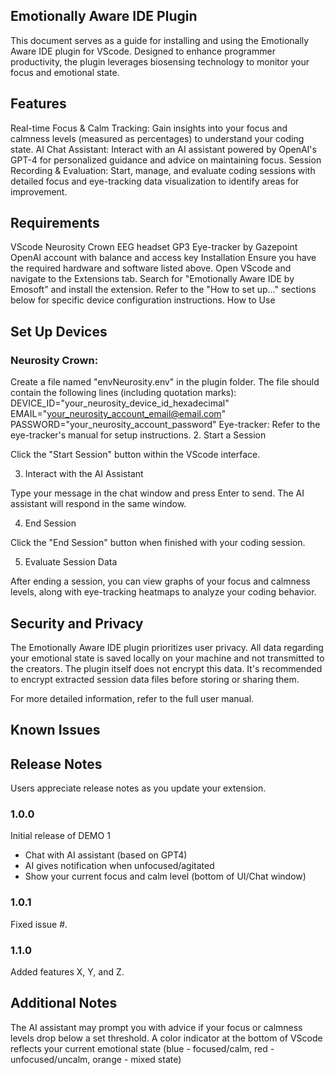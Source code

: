 ## Emotionally Aware IDE Plugin
This document serves as a guide for installing and using the Emotionally Aware IDE plugin for VScode. Designed to enhance programmer productivity, the plugin leverages biosensing technology to monitor your focus and emotional state.

## Features
Real-time Focus & Calm Tracking: Gain insights into your focus and calmness levels (measured as percentages) to understand your coding state.
AI Chat Assistant: Interact with an AI assistant powered by OpenAI's GPT-4 for personalized guidance and advice on maintaining focus.
Session Recording & Evaluation: Start, manage, and evaluate coding sessions with detailed focus and eye-tracking data visualization to identify areas for improvement.

## Requirements
VScode
Neurosity Crown EEG headset
GP3 Eye-tracker by Gazepoint
OpenAI account with balance and access key
Installation
Ensure you have the required hardware and software listed above.
Open VScode and navigate to the Extensions tab.
Search for "Emotionally Aware IDE by Emosoft" and install the extension.
Refer to the "How to set up..." sections below for specific device configuration instructions.
How to Use
## Set Up Devices

### Neurosity Crown:
Create a file named "envNeurosity.env" in the plugin folder.
The file should contain the following lines (including quotation marks):
DEVICE_ID="your_neurosity_device_id_hexadecimal"
EMAIL="your_neurosity_account_email@email.com"
PASSWORD="your_neurosity_account_password"
Eye-tracker: Refer to the eye-tracker's manual for setup instructions.
2. Start a Session

Click the "Start Session" button within the VScode interface.

3. Interact with the AI Assistant

Type your message in the chat window and press Enter to send. The AI assistant will respond in the same window.

4. End Session

Click the "End Session" button when finished with your coding session.

5. Evaluate Session Data

After ending a session, you can view graphs of your focus and calmness levels, along with eye-tracking heatmaps to analyze your coding behavior.

## Security and Privacy
The Emotionally Aware IDE plugin prioritizes user privacy. All data regarding your emotional state is saved locally on your machine and not transmitted to the creators. The plugin itself does not encrypt this data. It's recommended to encrypt extracted session data files before storing or sharing them.

For more detailed information, refer to the full user manual.
## Known Issues


## Release Notes

Users appreciate release notes as you update your extension.

### 1.0.0

Initial release of DEMO 1
* Chat with AI assistant (based on GPT4)
* AI gives notification when unfocused/agitated
* Show your current focus and calm level (bottom of UI/Chat window)

### 1.0.1

Fixed issue #.

### 1.1.0

Added features X, Y, and Z.
## Additional Notes
The AI assistant may prompt you with advice if your focus or calmness levels drop below a set threshold.
A color indicator at the bottom of VScode reflects your current emotional state (blue - focused/calm, red - unfocused/uncalm, orange - mixed state)